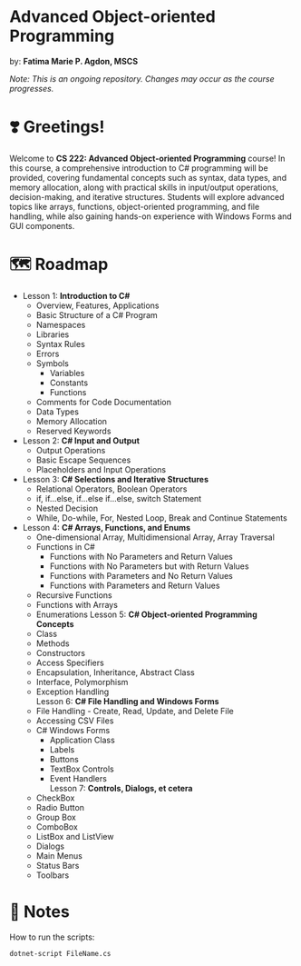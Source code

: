 # Advanced Object-oriented Programming
by: **Fatima Marie P. Agdon, MSCS**

*Note: This is an ongoing repository. Changes may occur as the course progresses.*
# ❣️ Greetings!
Welcome to **CS 222: Advanced Object-oriented Programming** course! In this course, a comprehensive introduction to C# programming will be provided, covering fundamental concepts such as syntax, data types, and memory allocation, along with practical skills in input/output operations, decision-making, and iterative structures. Students will explore advanced topics like arrays, functions, object-oriented programming, and file handling, while also gaining hands-on experience with Windows Forms and GUI components. 

# 🗺️ Roadmap
- Lesson 1: **Introduction to C#**
    - Overview, Features, Applications
    - Basic Structure of a C# Program
    - Namespaces
    - Libraries
    - Syntax Rules
    - Errors
    - Symbols
        - Variables
        - Constants
        - Functions
    - Comments for Code Documentation
    - Data Types
    - Memory Allocation
    - Reserved Keywords
- Lesson 2: **C# Input and Output**						
    - Output Operations
    - Basic Escape Sequences
    - Placeholders and Input Operations
- Lesson 3: **C# Selections and Iterative Structures**
    - Relational Operators, Boolean Operators				
    - if, if…else, if…else if…else, switch Statement
    - Nested Decision
    - While, Do-while, For, Nested Loop, Break and Continue Statements
- Lesson 4: **C# Arrays, Functions, and Enums**
    - One-dimensional Array, Multidimensional Array, Array Traversal
    - Functions in C#
        - Functions with No Parameters and Return Values
        - Functions with No Parameters but with Return Values
        - Functions with Parameters and No Return Values
        - Functions with Parameters and Return Values
    - Recursive Functions
    - Functions with Arrays
    - Enumerations
Lesson 5: **C# Object-oriented Programming Concepts**
    - Class
    - Methods
    - Constructors
    - Access Specifiers							
    - Encapsulation, Inheritance, Abstract Class							
    - Interface, Polymorphism							
    - Exception Handling											
Lesson 6: **C# File Handling and Windows Forms**
    - File Handling - Create, Read, Update, and Delete File							
    - Accessing CSV Files							
    - C# Windows Forms							
        - Application Class
        - Labels
        - Buttons
        - TextBox Controls
        - Event Handlers							
Lesson 7: **Controls, Dialogs, et cetera**				
    - CheckBox
    - Radio Button
    - Group Box
    - ComboBox
    - ListBox and ListView
    - Dialogs
    - Main Menus
    - Status Bars
    - Toolbars

# 📌 Notes
How to run the scripts:
```
dotnet-script FileName.cs
```